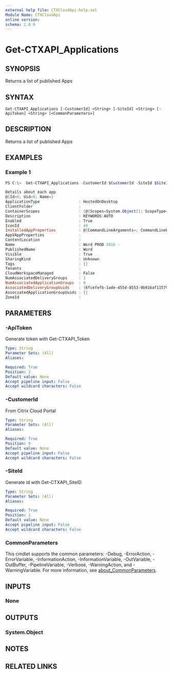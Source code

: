 ```yaml
---
external help file: CTXCloudApi-help.xml
Module Name: CTXCloudApi
online version:
schema: 2.0.0
---
```


# Get-CTXAPI_Applications

## SYNOPSIS
Returns a list of published Apps

## SYNTAX

```
Get-CTXAPI_Applications [-CustomerId] <String> [-SiteId] <String> [-ApiToken] <String> [<CommonParameters>]
```

## DESCRIPTION
Returns a list of published Apps

## EXAMPLES

### Example 1
```powershell
PS C:\>  Get-CTXAPI_Applications -CustomerId $CustomerId -SiteId $SiteID -ApiToken $ApiToken

Details about each app
@{Id=0; Uid=0; Name=}
ApplicationType                 : HostedOnDesktop
ClientFolder                    : 
ContainerScopes                 : {@{Scopes=System.Object[]; ScopeType=ApplicationGroup}, @{Scopes=System.Object[]; ScopeType=DeliveryGroup}}
Description                     : KEYWORDS:AUTO
Enabled                         : True
IconId                          : 49
InstalledAppProperties          : @{CommandLineArguments=; CommandLineExecutable=C:\Program Files\Microsoft Office\root\Office16\WINWORD.EXE; WorkingDirectory=}
AppVAppProperties               : 
ContentLocation                 : 
Name                            : Word PROD 2016 -
PublishedName                   : Word
Visible                         : True
SharingKind                     : Unknown
Tags                            : {}
Tenants                         : 
CloudWorkspaceManaged           : False
NumAssociatedDeliveryGroups     : 1
NumAssociatedApplicationGroups  : 0
AssociatedDeliveryGroupUuids    : {6fcefefb-1ade-455d-8553-9b916af11579}
AssociatedApplicationGroupUuids : {}
ZoneId                          :
```

## PARAMETERS

### -ApiToken

 Generate token with Get-CTXAPI_Token


```yaml
Type: String
Parameter Sets: (All)
Aliases:

Required: True
Position: 2
Default value: None
Accept pipeline input: False
Accept wildcard characters: False
```

### -CustomerId
From Citrix Cloud Portal

```yaml
Type: String
Parameter Sets: (All)
Aliases:

Required: True
Position: 0
Default value: None
Accept pipeline input: False
Accept wildcard characters: False
```

### -SiteId
 Generate id with Get-CTXAPI_SiteID

```yaml
Type: String
Parameter Sets: (All)
Aliases:

Required: True
Position: 1
Default value: None
Accept pipeline input: False
Accept wildcard characters: False
```

### CommonParameters
This cmdlet supports the common parameters: -Debug, -ErrorAction, -ErrorVariable, -InformationAction, -InformationVariable, -OutVariable, -OutBuffer, -PipelineVariable, -Verbose, -WarningAction, and -WarningVariable. For more information, see [about_CommonParameters](http://go.microsoft.com/fwlink/?LinkID=113216).

## INPUTS

### None
## OUTPUTS

### System.Object
## NOTES

## RELATED LINKS
